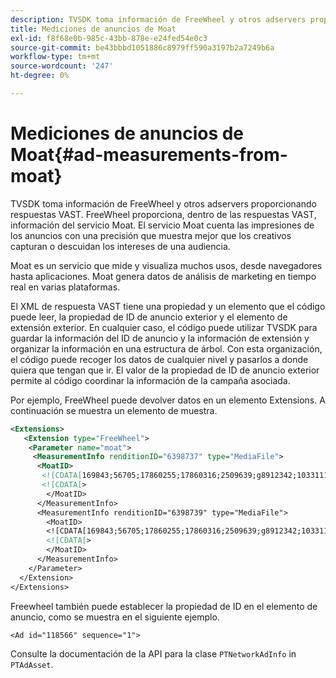```yaml
---
description: TVSDK toma información de FreeWheel y otros adservers proporcionando respuestas VAST. FreeWheel proporciona, dentro de las respuestas VAST, información del servicio Moat. El servicio Moat cuenta las impresiones de los anuncios con una precisión que muestra mejor que los creativos capturan o descuidan los intereses de una audiencia.
title: Mediciones de anuncios de Moat
exl-id: f8f68e0b-985c-43bb-878e-e24fed54e0c3
source-git-commit: be43bbbd1051886c8979ff590a3197b2a7249b6a
workflow-type: tm+mt
source-wordcount: '247'
ht-degree: 0%

---
```


# Mediciones de anuncios de Moat{#ad-measurements-from-moat}

TVSDK toma información de FreeWheel y otros adservers proporcionando respuestas VAST. FreeWheel proporciona, dentro de las respuestas VAST, información del servicio Moat. El servicio Moat cuenta las impresiones de los anuncios con una precisión que muestra mejor que los creativos capturan o descuidan los intereses de una audiencia.

Moat es un servicio que mide y visualiza muchos usos, desde navegadores hasta aplicaciones. Moat genera datos de análisis de marketing en tiempo real en varias plataformas.

El XML de respuesta VAST tiene una propiedad y un elemento que el código puede leer, la propiedad de ID de anuncio exterior y el elemento de extensión exterior. En cualquier caso, el código puede utilizar TVSDK para guardar la información del ID de anuncio y la información de extensión y organizar la información en una estructura de árbol. Con esta organización, el código puede recoger los datos de cualquier nivel y pasarlos a donde quiera que tengan que ir. El valor de la propiedad de ID de anuncio exterior permite al código coordinar la información de la campaña asociada.

Por ejemplo, FreeWheel puede devolver datos en un elemento Extensions. A continuación se muestra un elemento de muestra.

```xml
<Extensions> 
   <Extension type="FreeWheel"> 
    <Parameter name="moat"> 
     <MeasurementInfo renditionID="6398737" type="MediaFile"> 
      <MoatID> 
       <![CDATA[169843;56705;17860255;17860316;2509639;g8912342;103311138;g436558;530633]]]]> 
       <![CDATA[> 
        </MoatID> 
      </MeasurementInfo> 
      <MeasurementInfo renditionID="6398739" type="MediaFile"> 
        <MoatID> 
        <![CDATA[169843;56705;17860255;17860316;2509639;g8912342;103311138;g436558;530633]]]]> 
        <![CDATA[> 
        </MoatID> 
      </MeasurementInfo> 
    </Parameter> 
  </Extension> 
</Extensions>
```

Freewheel también puede establecer la propiedad de ID en el elemento de anuncio, como se muestra en el siguiente ejemplo.

```
<Ad id="118566" sequence="1">
```

Consulte la documentación de la API para la clase `PTNetworkAdInfo` in `PTAdAsset`.
